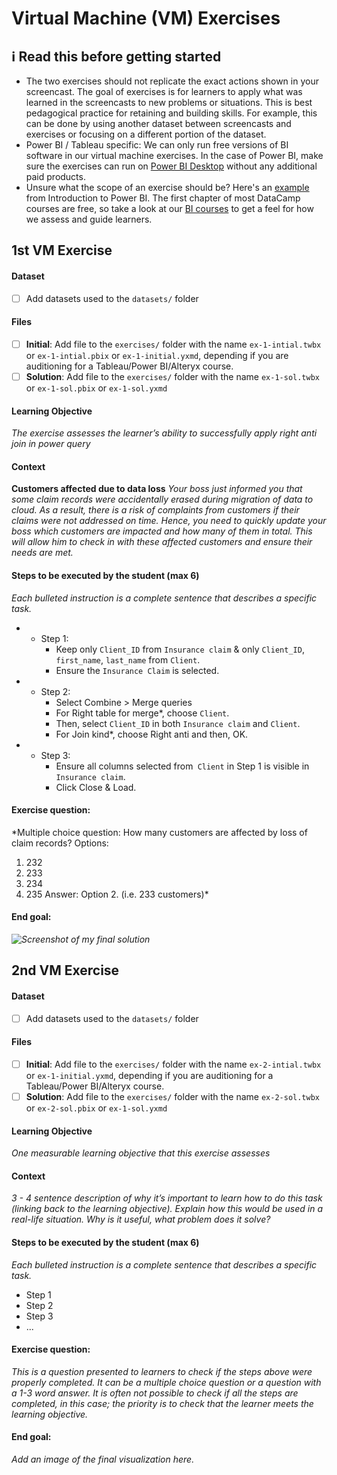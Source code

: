 # Virtual Machine (VM) Exercises

## :information_source: Read this before getting started
- The two exercises should not replicate the exact actions shown in your screencast. The goal of exercises is for learners to apply what was learned in the screencasts to new problems or situations. This is best pedagogical practice for retaining and building skills. For example, this can be done by using another dataset between screencasts and exercises or focusing on a different portion of the dataset.
- Power BI / Tableau specific: We can only run free versions of BI software in our virtual machine exercises. In the case of Power BI, make sure the exercises can run on [Power BI Desktop](https://powerbi.microsoft.com/en-us/desktop/) without any additional paid products. 
- Unsure what the scope of an exercise should be? Here's an [example](https://campus.datacamp.com/courses/introduction-to-power-bi/getting-started-with-power-bi?ex=14) from Introduction to Power BI. The first chapter of most DataCamp courses are free, so take a look at our [BI courses](https://learn.datacamp.com/courses?technologies=Tableau&technologies=Power%20BI) to get a feel for how we assess and guide learners.

## 1st VM Exercise

#### Dataset

- [ ] Add datasets used to the `datasets/` folder

#### Files

- [ ] **Initial**: Add file to the `exercises/`  folder with the name `ex-1-intial.twbx` or `ex-1-intial.pbix` or `ex-1-initial.yxmd`, depending if you are auditioning for a Tableau/Power BI/Alteryx course.
- [ ] **Solution**: Add file to the `exercises/`  folder with the name `ex-1-sol.twbx` or `ex-1-sol.pbix` or `ex-1-sol.yxmd`

#### Learning Objective

*The exercise assesses the learner’s ability to successfully apply right anti join in power query*

#### Context

**Customers affected due to data loss**
*Your boss just informed you that some claim records were accidentally erased during migration of data to cloud. As a result, there is a risk of complaints from customers if their claims were not addressed on time. Hence, you need to quickly update your boss which customers are impacted and how many of them in total. This will allow him to check in with these affected customers and ensure their needs are met.*

#### Steps to be executed by the student (max 6)

*Each bulleted instruction is a complete sentence that describes a specific task.*

- * Step 1: 
    * Keep only `Client_ID` from `Insurance claim` & only `Client_ID`, `first_name`, `last_name` from `Client`.
    * Ensure the `Insurance Claim` is selected.
- * Step 2: 
    * Select Combine > Merge queries
    * For Right table for merge*, choose `Client`.
    * Then, select `Client_ID` in both `Insurance claim` and `Client`.
    * For Join kind*, choose Right anti and then, OK.
- * Step 3:
    * Ensure all columns selected from` Client` in Step 1 is visible in `Insurance claim`.
    * Click Close & Load.

#### Exercise question:
*Multiple choice question: How many customers are affected by loss of claim records? 
Options:
1. 232
2. 233 
3. 234
4. 235
Answer: Option 2. (i.e. 233 customers)*

#### End goal:

*![Screenshot of my final solution](https://example.com/images/my-app-screenshot.png)*

## 2nd VM Exercise

#### Dataset

- [ ] Add datasets used to the `datasets/` folder

#### Files

- [ ] **Initial**: Add file to the `exercises/`  folder with the name `ex-2-intial.twbx` or `ex-1-initial.yxmd`, depending if you are auditioning for a Tableau/Power BI/Alteryx course.
- [ ] **Solution**: Add file to the `exercises/`  folder with the name `ex-2-sol.twbx` or `ex-2-sol.pbix` or `ex-1-sol.yxmd`

#### Learning Objective

*One measurable learning objective that this exercise assesses*

#### Context

*3 - 4 sentence description of why it’s important to learn how to do this task (linking back to the learning objective). Explain how this would be used in a real-life situation. Why is it useful, what problem does it solve?*

#### Steps to be executed by the student (max 6)

*Each bulleted instruction is a complete sentence that describes a specific task.*

- Step 1
- Step 2
- Step 3
- ...

#### Exercise question:
*This is a question presented to learners to check if the steps above were properly completed. It can be a multiple choice question or a question with a 1-3 word answer. It is often not possible to check if all the steps are completed, in this case; the priority is to check that the learner meets the learning objective.*

#### End goal:

*Add an image of the final visualization here.*

